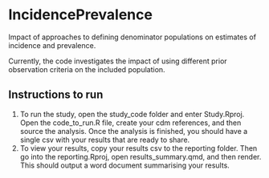 # IncidencePrevalence
Impact of approaches to defining denominator populations on estimates of incidence and prevalence.

Currently, the code investigates the impact of using different prior observation criteria on the included population.

## Instructions to run
1) To run the study, open the study_code folder and enter Study.Rproj. Open the code_to_run.R file, create your cdm references, and then source the analysis. Once the analysis is finished, you should have a single csv with your results that are ready to share.
2) To view your results, copy your results csv to the reporting folder. Then go into the reporting.Rproj, open results_summary.qmd, and then render. This should output a word document summarising your results.

